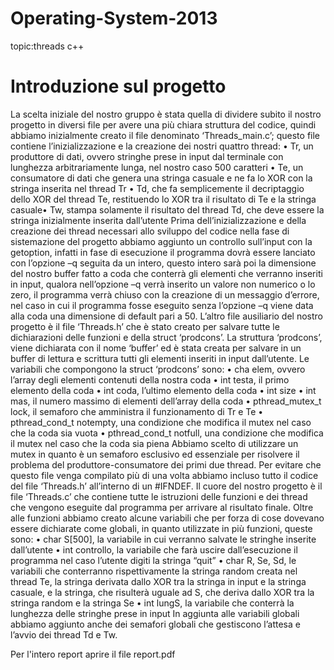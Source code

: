 # Operating-System-2013
topic:threads c++

# Introduzione sul progetto

La scelta iniziale del nostro gruppo è stata quella di dividere subito il nostro progetto in
diversi file per avere una più chiara struttura del codice, quindi abbiamo inizialmente
creato il file denominato ‘Threads_main.c’; questo file contiene l’inizializzazione e la
creazione dei nostri quattro thread:
• Tr, un produttore di dati, ovvero stringhe prese in input dal terminale con
lunghezza arbitrariamente lunga, nel nostro caso 500 caratteri
• Te, un consumatore di dati che genera una stringa casuale e ne fa lo XOR con la
stringa inserita nel thread Tr
• Td, che fa semplicemente il decriptaggio dello XOR del thread Te, restituendo lo
XOR tra il risultato di Te e la stringa casuale•
Tw, stampa solamente il risultato del thread Td, che deve essere la stringa
inizialmente inserita dall’utente
Prima dell’inizializzazione e della creazione dei thread necessari allo sviluppo del
codice nella fase di sistemazione del progetto abbiamo aggiunto un controllo
sull’input con la getoption, infatti in fase di esecuzione il programma dovrà essere
lanciato con l’opzione –q seguita da un intero, questo intero sarà poi la dimensione del
nostro buffer fatto a coda che conterrà gli elementi che verranno inseriti in input,
qualora nell’opzione –q verrà inserito un valore non numerico o lo zero, il programma
verrà chiuso con la creazione di un messaggio d’errore, nel caso in cui il programma
fosse eseguito senza l’opzione –q viene data alla coda una dimensione di default pari a
50.
L’altro file ausiliario del nostro progetto è il file ‘Threads.h’ che è stato creato per
salvare tutte le dichiarazioni delle funzioni e della struct ‘prodcons’.
La struttura ‘prodcons’, viene dichiarata con il nome ‘buffer’ ed è stata creata per
salvare in un buffer di lettura e scrittura tutti gli elementi inseriti in input dall’utente.
Le variabili che compongono la struct ‘prodcons’ sono:
• cha elem, ovvero l’array degli elementi contenuti della nostra coda
• int testa, il primo elemento della coda
• int coda, l’ultimo elemento della coda
• int size
• int mas, il numero massimo di elementi dell’array della coda
• pthread_mutex_t lock, il semaforo che amministra il funzionamento di Tr e Te
• pthread_cond_t notempty, una condizione che modifica il mutex nel caso che la
coda sia vuota
• pthread_cond_t notfull, una condizione che modifica il mutex nel caso che la
coda sia piena
Abbiamo scelto di utilizzare un mutex in quanto è un semaforo esclusivo ed essenziale
per risolvere il problema del produttore-consumatore dei primi due thread.
Per evitare che questo file venga compilato più di una volta abbiamo incluso tutto il
codice del file ‘Threads.h’ all’interno di un #IFNDEF.
Il cuore del nostro progetto è il file ‘Threads.c’ che contiene tutte le istruzioni delle
funzioni e dei thread che vengono eseguite dal programma per arrivare al risultato
finale.
Oltre alle funzioni abbiamo creato alcune variabili che per forza di cose dovevano
essere dichiarate come globali, in quanto utilizzate in più funzioni, queste sono:
• char S[500], la variabile in cui verranno salvate le stringhe inserite dall’utente
• int controllo, la variabile che farà uscire dall’esecuzione il programma nel caso
l’utente digiti la stringa “quit”
• char R, Se, Sd, le variabili che conterranno rispettivamente la stringa random
creata nel thread Te, la stringa derivata dallo XOR tra la stringa in input e la
stringa casuale, e la stringa, che risulterà uguale ad S, che deriva dallo XOR tra
la stringa random e la stringa Se
• int lungS, la variabile che conterrà la lunghezza delle stringhe prese in input
In aggiunta alle variabili globali abbiamo aggiunto anche dei semafori globali che
gestiscono l’attesa e l’avvio dei thread Td e Tw.

Per l'intero report aprire il file report.pdf


